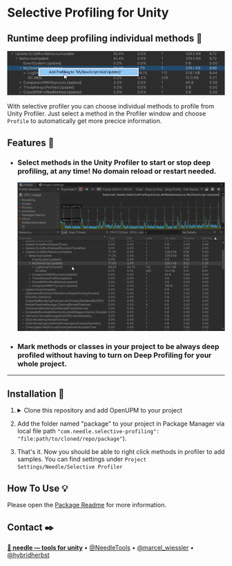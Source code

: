 # Selective Profiling for Unity
## Runtime deep profiling individual methods 🔬

![](package/Documentation~/profiler-select.png)

With selective profiler you can choose individual methods to profile from Unity Profiler. Just select a method in the Profiler window and choose ``Profile`` to automatically get more precice information.

## Features 🧬
- ### Select methods in the Unity Profiler to start or stop deep profiling, at any time! No domain reload or restart needed. 

  ![](package/Documentation~/profiler-select.gif)

- ### Mark methods or classes in your project to be always deep profiled without having to turn on Deep Profiling for your whole project.


---


## Installation 💾
1) 
    <details>
    <summary>Clone this repository and add OpenUPM to your project</em></summary>

    To add OpenUPM to your project:

    - open `Edit/Project Settings/Package Manager`
    - add a new Scoped Registry:
    ```
    Name: OpenUPM
    URL:  https://package.openupm.com/
    Scope(s): com.needle
    ```
    - click <kbd>Save</kbd>
    </details>

2) Add the folder named "package" to your project in Package Manager via local file path ``"com.needle.selective-profiling": "file:path/to/cloned/repo/package"``). 
3) That's it. Now you should be able to right click methods in profiler to add samples. You can find settings under ``Project Settings/Needle/Selective Profiler``

## How To Use 💡
Please open the <a href="https://github.com/needle-tools/selective-profiling/blob/main/package/Readme.md">Package Readme</a> for more information.

## Contact ✒️
<b>[🌵 needle — tools for unity](https://needle.tools)</b> • 
[@NeedleTools](https://twitter.com/NeedleTools) • 
[@marcel_wiessler](https://twitter.com/marcel_wiessler) • 
[@hybridherbst](https://twitter.com/hybridherbst)

